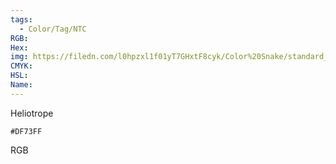 ```yaml
---
tags:
  - Color/Tag/NTC
RGB:
Hex:
img: https://filedn.com/l0hpzxl1f01yT7GHxtF8cyk/Color%20Snake/standard_csv_to_svg//DF73FF.svg
CMYK:
HSL:
Name:
---
```

Heliotrope
```palette
#DF73FF
```
RGB
